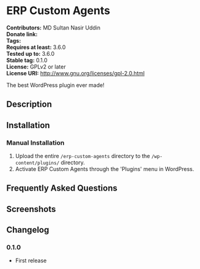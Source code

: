 # ERP Custom Agents #
**Contributors:**      MD Sultan Nasir Uddin  
**Donate link:**         
**Tags:**  
**Requires at least:** 3.6.0  
**Tested up to:**      3.6.0  
**Stable tag:**        0.1.0  
**License:**           GPLv2 or later  
**License URI:**       http://www.gnu.org/licenses/gpl-2.0.html  

The best WordPress plugin ever made!

## Description ##



## Installation ##

### Manual Installation ###

1. Upload the entire `/erp-custom-agents` directory to the `/wp-content/plugins/` directory.
2. Activate ERP Custom Agents through the 'Plugins' menu in WordPress.

## Frequently Asked Questions ##


## Screenshots ##


## Changelog ##

### 0.1.0 ###
* First release
